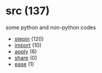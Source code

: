 # src (137)
some python and non-python codes

+ [stepin](stepin/README.md) (120)
+ [import](import/README.md) (10)
+ [apply](apply/README.md) (6)
+ [share](share/README.md) (0)
+ [ease](ease/README.md) (1)
